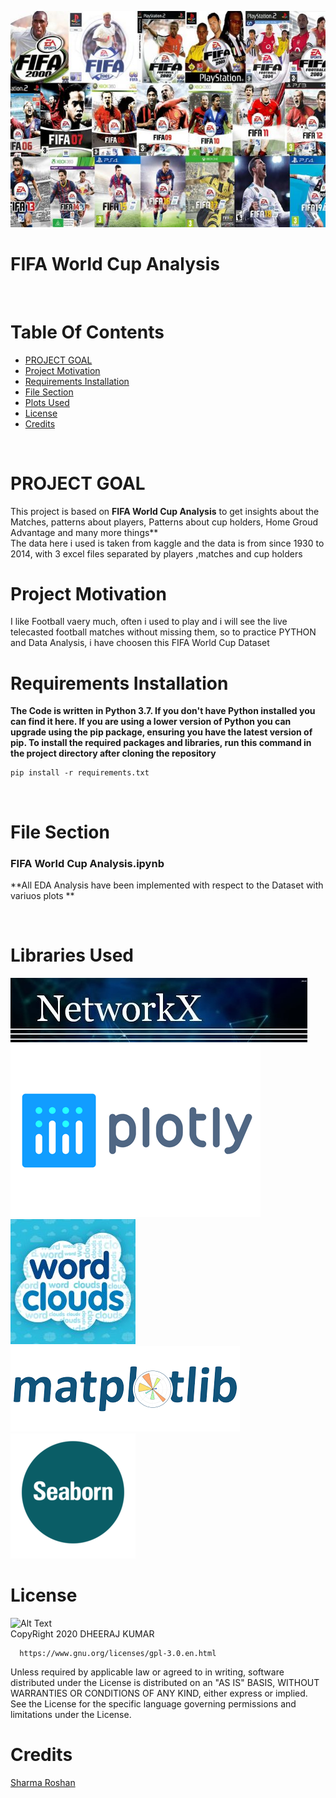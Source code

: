 ![Alt Text](https://github.com/DheerajKumar97/FIFA-World-Cup-Analysis/blob/master/coverr.jpg)
<br>

# FIFA World Cup Analysis
<br>

# Table Of Contents
- [PROJECT GOAL](#PROJECT-GOAL)
- [Project Motivation](#Project-Motivation)
- [Requirements Installation](#Requirements-Installation)
- [File Section](#File-Section)
- [Plots Used](#Technologies-Used)
- [License](#License)
- [Credits](#Credits)

<br>

# PROJECT GOAL

 This project is based on **FIFA World Cup Analysis** to get insights about the Matches, patterns about players, Patterns about cup holders, Home Groud Advantage and many more things** 
<br>
The data here i used is taken from kaggle and the data is from since 1930 to 2014, with 3 excel files separated by players ,matches and cup holders

# Project Motivation

I like Football vaery much, often i used to play and i will see the live telecasted football matches without missing them, so to practice PYTHON and Data Analysis, i have choosen this FIFA World Cup Dataset

# Requirements Installation

**The Code is written in Python 3.7. If you don't have Python installed you can find it here. If you are using a lower version of Python you can upgrade using the pip package, ensuring you have the latest version of pip. To install the required packages and libraries, run this command in the project directory after cloning the repository**

    pip install -r requirements.txt
<br>

# File Section

### FIFA  World Cup Analysis.ipynb

**All EDA Analysis have been implemented with respect to the Dataset with variuos plots **

<br>

# Libraries Used

![Alt Text](https://github.com/DheerajKumar97/FIFA-World-Cup-Analysis/blob/master/hqdefault.jpg)
![Alt Text](https://github.com/DheerajKumar97/FIFA-World-Cup-Analysis/blob/master/plotlytutsplus.png)
![Alt Text](https://github.com/DheerajKumar97/FIFA-World-Cup-Analysis/blob/master/wordcloud.jpeg)
![Alt Text](https://github.com/DheerajKumar97/FIFA-World-Cup-Analysis/blob/master/matplotlib.png)
![Alt Text](https://github.com/DheerajKumar97/FIFA-World-Cup-Analysis/blob/master/seaborn.png)

# License

![Alt Text](https://github.com/DheerajKumar97/Customer-Life-Time-Value-Prediction-Flask-Deployment--Heroku/blob/master/CLTP%20Analysis%20Output/GNU%20license.jpg)
<br>
CopyRight 2020 DHEERAJ KUMAR

      https://www.gnu.org/licenses/gpl-3.0.en.html
      
Unless required by applicable law or agreed to in writing, software distributed under the License is distributed on an "AS IS" BASIS, WITHOUT WARRANTIES OR CONDITIONS OF ANY KIND, either express or implied. See the License for the specific language governing permissions and limitations under the License.
<br>

# Credits
<a href="https://github.com/sharmaroshan/FIFA-2019-Analysis">Sharma Roshan</a>
